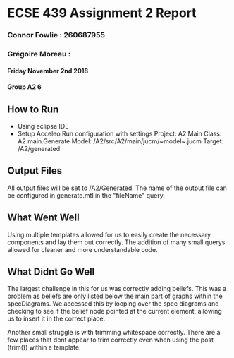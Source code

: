 # ECSE 439 Assignment 2 Report
### Connor Fowlie : 260687955
### Grégoire Moreau : 

#### Friday November 2nd 2018
#### Group A2 6

## How to Run
- Using eclipse IDE
- Setup Acceleo Run configuration with settings
    Project: A2
    Main Class: A2.main.Generate
    Model: /A2/src/A2/main/jucm/~model~.jucm
    Target: /A2/generated

## Output Files
All output files will be set to /A2/Generated. The name of the output file can be configured in generate.mtl in the "fileName" query.

## What Went Well
Using multiple templates allowed for us to easily create the necessary components and lay them out correctly. The addition of many small querys allowed for cleaner and more understandable code.

## What Didnt Go Well
The largest challenge in this for us was correctly adding beliefs. This was a problem as beliefs are only listed below the main part of graphs within the specDiagrams. We accessed this by looping over the spec diagrams and checking to see if the belief node pointed at the current element, allowing us to insert it in the correct place. 

Another small struggle is with trimming whitespace correctly. There are a few places that dont appear to trim correctly even when using the post (trim()) within a template.
